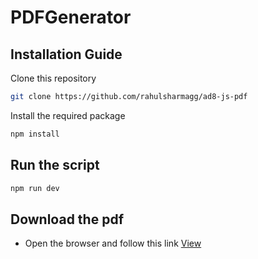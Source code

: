 # PDFGenerator

## Installation Guide

Clone this repository

```bash
git clone https://github.com/rahulsharmagg/ad8-js-pdf
```

Install the required package

```bash
npm install
```

## Run the script

```bash
npm run dev
```

## Download the pdf

- Open the browser and follow this link [View](http://localhost:3000/)